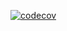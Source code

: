 [![codecov](https://codecov.io/gh/OpenVisu/opcua_collector/branch/main/graph/badge.svg?token=LVINKV14DR)](https://codecov.io/gh/OpenVisu/opcua_collector)

